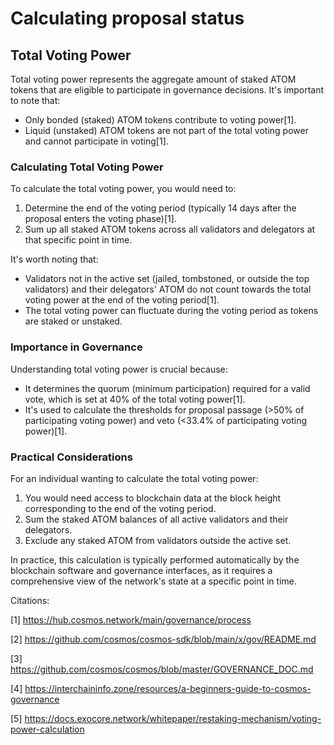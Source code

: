 # Calculating proposal status

## Total Voting Power

Total voting power represents the aggregate amount of staked ATOM tokens that are eligible to participate in governance decisions. It's important to note that:

- Only bonded (staked) ATOM tokens contribute to voting power[1].
- Liquid (unstaked) ATOM tokens are not part of the total voting power and cannot participate in voting[1].

### Calculating Total Voting Power

To calculate the total voting power, you would need to:

1. Determine the end of the voting period (typically 14 days after the proposal enters the voting phase)[1].
2. Sum up all staked ATOM tokens across all validators and delegators at that specific point in time.

It's worth noting that:

- Validators not in the active set (jailed, tombstoned, or outside the top validators) and their delegators' ATOM do not count towards the total voting power at the end of the voting period[1].
- The total voting power can fluctuate during the voting period as tokens are staked or unstaked.

### Importance in Governance

Understanding total voting power is crucial because:

- It determines the quorum (minimum participation) required for a valid vote, which is set at 40% of the total voting power[1].
- It's used to calculate the thresholds for proposal passage (>50% of participating voting power) and veto (<33.4% of participating voting power)[1].

### Practical Considerations

For an individual wanting to calculate the total voting power:

1. You would need access to blockchain data at the block height corresponding to the end of the voting period.
2. Sum the staked ATOM balances of all active validators and their delegators.
3. Exclude any staked ATOM from validators outside the active set.

In practice, this calculation is typically performed automatically by the blockchain software and governance interfaces, as it requires a comprehensive view of the network's state at a specific point in time.

Citations:

[1] https://hub.cosmos.network/main/governance/process

[2] https://github.com/cosmos/cosmos-sdk/blob/main/x/gov/README.md

[3] https://github.com/cosmos/cosmos/blob/master/GOVERNANCE_DOC.md

[4] https://interchaininfo.zone/resources/a-beginners-guide-to-cosmos-governance

[5] https://docs.exocore.network/whitepaper/restaking-mechanism/voting-power-calculation
